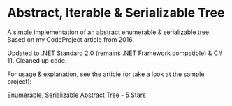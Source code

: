 # Abstract, Iterable & Serializable Tree
A simple implementation of an abstract enumerable &amp; serializable tree. Based on my CodeProject article from 2016.

Updated to .NET Standard 2.0 (remains .NET Framework compatible) & C# 11. Cleaned up code.

For usage & explanation, see the article (or take a look at the sample project): 

[Enumerable, Serializable Abstract Tree - 5 Stars](https://www.codeproject.com/Articles/1072338/Enumerable-Serializable-Abstract-Tree)

